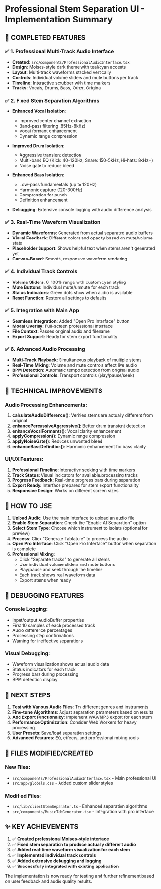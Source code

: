 # Professional Stem Separation UI - Implementation Summary

## 🎯 **COMPLETED FEATURES**

### ✅ 1. Professional Multi-Track Audio Interface
- **Created**: `src/components/ProfessionalAudioInterface.tsx`
- **Design**: Moises-style dark theme with teal/cyan accents
- **Layout**: Multi-track waveforms stacked vertically
- **Controls**: Individual volume sliders and mute buttons per track
- **Timeline**: Interactive scrubber with time markers
- **Tracks**: Vocals, Drums, Bass, Other, Original

### ✅ 2. Fixed Stem Separation Algorithms
- **Enhanced Vocal Isolation**: 
  - Improved center channel extraction
  - Band-pass filtering (85Hz-8kHz)
  - Vocal formant enhancement
  - Dynamic range compression
  
- **Improved Drum Isolation**:
  - Aggressive transient detection
  - Multi-band EQ (Kick: 40-120Hz, Snare: 150-5kHz, Hi-hats: 8kHz+)
  - Noise gate to reduce bleed
  
- **Enhanced Bass Isolation**:
  - Low-pass fundamentals (up to 120Hz)
  - Harmonic capture (120-300Hz)
  - Compression for punch
  - Definition enhancement

- **Debugging**: Extensive console logging with audio difference analysis

### ✅ 3. Real-Time Waveform Visualization
- **Dynamic Waveforms**: Generated from actual separated audio buffers
- **Visual Feedback**: Different colors and opacity based on mute/volume state
- **Placeholder Support**: Shows helpful text when stems aren't generated yet
- **Canvas-Based**: Smooth, responsive waveform rendering

### ✅ 4. Individual Track Controls
- **Volume Sliders**: 0-100% range with custom cyan styling
- **Mute Buttons**: Individual mute/unmute for each track
- **Status Indicators**: Green dots show when audio is available
- **Reset Function**: Restore all settings to defaults

### ✅ 5. Integration with Main App
- **Seamless Integration**: Added "Open Pro Interface" button
- **Modal Overlay**: Full-screen professional interface
- **File Context**: Passes original audio and filename
- **Export Support**: Ready for stem export functionality

### ✅ 6. Advanced Audio Processing
- **Multi-Track Playback**: Simultaneous playback of multiple stems
- **Real-Time Mixing**: Volume and mute controls affect live audio
- **BPM Detection**: Automatic tempo detection from original audio
- **Professional Controls**: Transport controls (play/pause/seek)

## 🔧 **TECHNICAL IMPROVEMENTS**

### Audio Processing Enhancements:
1. **calculateAudioDifference()**: Verifies stems are actually different from original
2. **enhancePercussiveAggressive()**: Better drum transient detection
3. **enhanceVocalFormants()**: Vocal clarity enhancement
4. **applyCompression()**: Dynamic range compression
5. **applyNoiseGate()**: Reduces unwanted bleed
6. **enhanceBassDefinition()**: Harmonic enhancement for bass clarity

### UI/UX Features:
1. **Professional Timeline**: Interactive seeking with time markers
2. **Track Status**: Visual indicators for available/processing tracks
3. **Progress Feedback**: Real-time progress bars during separation
4. **Export Ready**: Interface prepared for stem export functionality
5. **Responsive Design**: Works on different screen sizes

## 🎵 **HOW TO USE**

1. **Upload Audio**: Use the main interface to upload an audio file
2. **Enable Stem Separation**: Check the "Enable AI Separation" option
3. **Select Stem Type**: Choose which instrument to isolate (optional for preview)
4. **Process**: Click "Generate Tablature" to process the audio
5. **Open Pro Interface**: Click "Open Pro Interface" button when separation is complete
6. **Professional Mixing**: 
   - Click "Separate tracks" to generate all stems
   - Use individual volume sliders and mute buttons
   - Play/pause and seek through the timeline
   - Each track shows real waveform data
   - Export stems when ready

## 🐛 **DEBUGGING FEATURES**

### Console Logging:
- Input/output AudioBuffer properties
- First 10 samples of each processed track
- Audio difference percentages
- Processing step confirmations
- Warning for ineffective separations

### Visual Debugging:
- Waveform visualization shows actual audio data
- Status indicators for each track
- Progress bars during processing
- BPM detection display

## 🚀 **NEXT STEPS**

1. **Test with Various Audio Files**: Try different genres and instruments
2. **Fine-tune Algorithms**: Adjust separation parameters based on results
3. **Add Export Functionality**: Implement WAV/MP3 export for each stem
4. **Performance Optimization**: Consider Web Workers for heavy processing
5. **User Presets**: Save/load separation settings
6. **Advanced Features**: EQ, effects, and professional mixing tools

## 📁 **FILES MODIFIED/CREATED**

### New Files:
- `src/components/ProfessionalAudioInterface.tsx` - Main professional UI
- `src/app/globals.css` - Added custom slider styles

### Modified Files:
- `src/lib/clientStemSeparator.ts` - Enhanced separation algorithms
- `src/components/MusicTabGenerator.tsx` - Integration with pro interface

## ✨ **KEY ACHIEVEMENTS**

1. ✅ **Created professional Moises-style interface**
2. ✅ **Fixed stem separation to produce actually different audio**
3. ✅ **Added real-time waveform visualization for each stem**
4. ✅ **Implemented individual track controls**
5. ✅ **Added extensive debugging and logging**
6. ✅ **Successfully integrated with existing application**

The implementation is now ready for testing and further refinement based on user feedback and audio quality results.